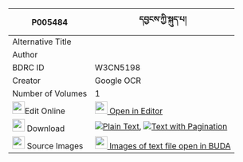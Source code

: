|P005484|དབྱངས་ཀྱི་སྐུད་པ། 
| --- | --- 
|Alternative Title |
|Author | 
|BDRC ID | W3CN5198
|Creator | Google OCR
|Number of Volumes| 1
|<img width="25" src="https://img.icons8.com/color/25/000000/edit-property.png">Edit Online| [<img width="25" src="https://avatars.githubusercontent.com/u/45091458?s=200&v=4"> Open in Editor](http://editor.openpecha.org/P005484)
|<img width="25" src="https://img.icons8.com/fluent/48/000000/download-2.png"/>  Download | [![](https://img.icons8.com/color/20/000000/txt.png)Plain Text](https://github.com/Openpecha/P005484/releases/download/v1/yang_kyi_kupa_plain_P005484.zip), [![](https://img.icons8.com/color/20/000000/txt.png)Text with Pagination](https://github.com/Openpecha/P005484/releases/download/v1/yang_kyi_kupa_pages_P005484.zip)
|<img width="25" src="https://img.icons8.com/plasticine/100/000000/pictures-folder.png"/>  Source Images | [<img width="25" src="https://library.bdrc.io/icons/BUDA-small.svg"> Images of text file open in BUDA](https://library.bdrc.io/show/bdr:W3CN5198)
